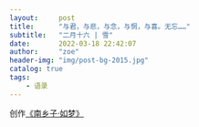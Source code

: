 ```yaml
---
layout:     post
title:      "与君，与悲，与念，与惘，与喜。无忘……"
subtitle:   "二月十六 | 雪"
date:       2022-03-18 22:42:07
author:     "zoe"
header-img: "img/post-bg-2015.jpg"
catalog: true
tags:
    - 语录
---
```


创作[《南乡子·如梦》](http://www.tennshi.tk/2022/03/27/%E6%A2%A6%E8%8A%AF%E4%B9%8B%E6%B4%9B/)
